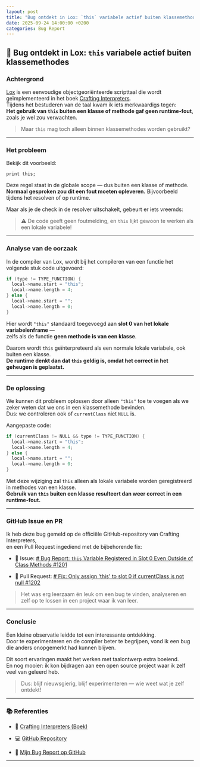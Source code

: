 ```yaml
---
layout: post
title: "Bug ontdekt in Lox: `this` variabele actief buiten klassemethodes"
date: 2025-09-24 14:00:00 +0200
categories: Bug Report
---
```

## 🐞 Bug ontdekt in Lox: `this` variabele actief buiten klassemethodes

### Achtergrond

[Lox](https://craftinginterpreters.com/) is een eenvoudige objectgeoriënteerde scripttaal die wordt geïmplementeerd in het boek [Crafting Interpreters](https://craftinginterpreters.com/).  
Tijdens het bestuderen van de taal kwam ik iets merkwaardigs tegen:  
**Het gebruik van `this` buiten een klasse of methode gaf geen runtime-fout**, zoals je wel zou verwachten.

> Maar `this` mag toch alleen binnen klassemethodes worden gebruikt?

---

### Het probleem

Bekijk dit voorbeeld:

```lox
print this;
```

Deze regel staat in de globale scope — dus buiten een klasse of methode.  
**Normaal gesproken zou dit een fout moeten opleveren.** Bijvoorbeeld tijdens het resolven of op runtime.

Maar als je de check in de resolver uitschakelt, gebeurt er iets vreemds:

> ⚠️ De code geeft geen foutmelding, en `this` lijkt gewoon te werken als een lokale variabele!

---

### Analyse van de oorzaak

In de compiler van Lox, wordt bij het compileren van een functie het volgende stuk code uitgevoerd:

```c
if (type != TYPE_FUNCTION) {
  local->name.start = "this";
  local->name.length = 4;
} else {
  local->name.start = "";
  local->name.length = 0;
}
```

Hier wordt `"this"` standaard toegevoegd aan **slot 0 van het lokale variabelenframe** —  
zelfs als de functie **geen methode is van een klasse**.

Daarom wordt `this` geïnterpreteerd als een normale lokale variabele, ook buiten een klasse.  
**De runtime denkt dan dat `this` geldig is, omdat het correct in het geheugen is geplaatst.**

---

### De oplossing

We kunnen dit probleem oplossen door alleen `"this"` toe te voegen als we zeker weten dat we ons in een klassemethode bevinden.  
Dus: we controleren ook of `currentClass` niet `NULL` is.

Aangepaste code:

```c
if (currentClass != NULL && type != TYPE_FUNCTION) {
  local->name.start = "this";
  local->name.length = 4;
} else {
  local->name.start = "";
  local->name.length = 0;
}
```

Met deze wijziging zal `this` alleen als lokale variabele worden geregistreerd in methodes van een klasse.  
**Gebruik van `this` buiten een klasse resulteert dan weer correct in een runtime-fout.**

---

### GitHub Issue en PR

Ik heb deze bug gemeld op de officiële GitHub-repository van Crafting Interpreters,  
en een Pull Request ingediend met de bijbehorende fix:

- 📌 Issue: [# Bug Report: `this` Variable Registered in Slot 0 Even Outside of Class Methods #1201](https://github.com/munificent/craftinginterpreters/issues/1201)
    
- 🔧 Pull Request: [# Fix: Only assign 'this' to slot 0 if currentClass is not null #1202](https://github.com/munificent/craftinginterpreters/pull/1202)
    

> Het was erg leerzaam én leuk om een bug te vinden, analyseren en zelf op te lossen in een project waar ik van leer.

---

### Conclusie

Een kleine observatie leidde tot een interessante ontdekking.  
Door te experimenteren en de compiler beter te begrijpen, vond ik een bug die anders onopgemerkt had kunnen blijven.

Dit soort ervaringen maakt het werken met taalontwerp extra boeiend.  
En nog mooier: ik kon bijdragen aan een open source project waar ik zelf veel van geleerd heb.

> Dus: blijf nieuwsgierig, blijf experimenteren — wie weet wat je zelf ontdekt!

---

### 📚 Referenties

- 📘 [Crafting Interpreters (Boek)](https://craftinginterpreters.com/)
    
- 💻 [GitHub Repository](https://github.com/munificent/craftinginterpreters)
    
- 🐛 [Mijn Bug Report op GitHub](https://github.com/munificent/craftinginterpreters/issues/nieuwmijnleven)
    

---

